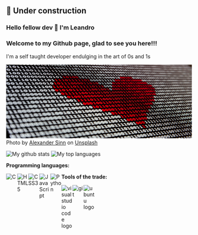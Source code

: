 ## :construction: Under construction

### Hello fellow dev 👋 I'm Leandro
### Welcome to my Github page, glad to see you here!!!

I'm a self taught developer endulging in the art of 0s and 1s

<img alt="Do something great" src="binary_alexander_sinn_unplash.jpg" width="100%" height="200px"/>
Photo by <a href="https://unsplash.com/@swimstaralex?utm_source=unsplash&utm_medium=referral&utm_content=creditCopyText">Alexander Sinn</a> on <a href="https://unsplash.com/s/photos/binary-code?utm_source=unsplash&utm_medium=referral&utm_content=creditCopyText">Unsplash</a>

![My github stats](https://github-readme-stats.vercel.app/api?username=ldfracao&theme=blue-green)
![My top languages](https://github-readme-stats.vercel.app/api/top-langs/?username=ldfracao&theme=blue-green&layout=compact)

**Programming languages:**

<img align="left" alt="C" src="hhttps://iconscout.com/icon/c-programming" width="30px"/> <img align="left" alt="HTML5" src="https://www.vectorlogo.zone/logos/w3_html5/w3_html5-icon.svg" width="30px"/> <img align="left" alt="CSS3" src="https://img.shields.io/badge/css3-%231572B6.svg?&style=for-the-badge&logo=css3&logoColor=white" width="30px"/> <img align="left" alt="JavaScript" src="https://img.shields.io/badge/javascript-%23323330.svg?&style=for-the-badge&logo=javascript&logoColor=%23F7DF1E" width="30px"/> <img align="left" alt="Python" src="https://www.vectorlogo.zone/logos/python/python-official.svg" width="30px"/>

**Tools of the trade:**

<img align="left" alt="visual studio code logo" width="30px" src="https://www.vectorlogo.zone/logos/visualstudio_code/visualstudio_code-icon.svg" />
<a href="https://git-scm.com/" target="_blank"> <img align="left" alt="git" width="30px" src="https://www.vectorlogo.zone/logos/git-scm/git-scm-icon.svg"/> </a>
<img align="left" alt="ubuntu logo" width="30px" src="https://www.vectorlogo.zone/logos/ubuntu/ubuntu-icon.svg"/>


<!--
- 🔭 I’m currently working on ...
- 🌱 I’m currently learning ...
- 👯 I’m looking to collaborate on ...
- 🤔 I’m looking for help with ...
- 💬 Ask me about ...
- 📫 How to reach me: ...
- 😄 Pronouns: ...
- ⚡ Fun fact: ...
-->
